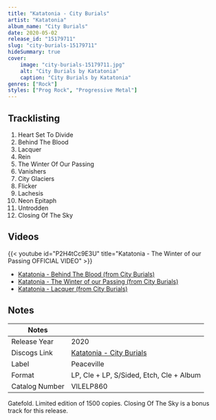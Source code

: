 ```yaml
---
title: "Katatonia - City Burials"
artist: "Katatonia"
album_name: "City Burials"
date: 2020-05-02
release_id: "15179711"
slug: "city-burials-15179711"
hideSummary: true
cover:
    image: "city-burials-15179711.jpg"
    alt: "City Burials by Katatonia"
    caption: "City Burials by Katatonia"
genres: ["Rock"]
styles: ["Prog Rock", "Progressive Metal"]
---
```


## Tracklisting
1. Heart Set To Divide
2. Behind The Blood
3. Lacquer
4. Rein
5. The Winter Of Our Passing
6. Vanishers
7. City Glaciers
8. Flicker
9. Lachesis
10. Neon Epitaph
11. Untrodden
12. Closing Of The Sky

## Videos
{{< youtube id="P2H4tCc9E3U" title="Katatonia - The Winter of our Passing OFFICIAL VIDEO" >}}
- [Katatonia - Behind The Blood (from City Burials)](https://www.youtube.com/watch?v=nQaN2elJ-dQ)
- [Katatonia - The Winter of our Passing (from City Burials)](https://www.youtube.com/watch?v=mnWkTAB-ceg)
- [Katatonia - Lacquer (from City Burials)](https://www.youtube.com/watch?v=zGvZhRFBQ_I)


## Notes

| Notes          |             |
| ---------------| ----------- |
| Release Year   | 2020 |
| Discogs Link   | [Katatonia - City Burials](https://www.discogs.com/release/15179711-Katatonia-City-Burials) |
| Label          | Peaceville |
| Format         | LP, Cle + LP, S/Sided, Etch, Cle + Album |
| Catalog Number | VILELP860 |

Gatefold. Limited edition of 1500 copies. Closing Of The Sky is a bonus track for this release.

